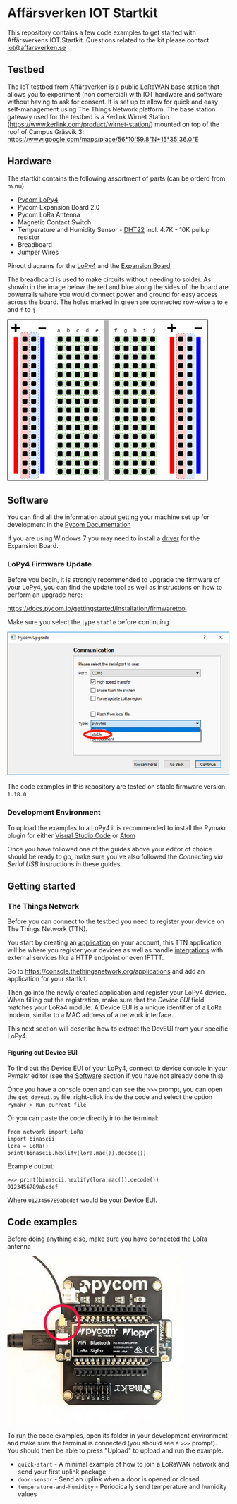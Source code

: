 

# Affärsverken IOT Startkit
This repository contains a few code examples to get started with Affärsverkens IOT Startkit.
Questions related to the kit please contact iot@affarsverken.se

## Testbed
The IoT testbed from Affärsverken is a public LoRaWAN base station that allows you to experiment (non comercial) with IOT hardware and software without having to ask for consent. It is set up to allow for quick and easy self-management using The Things Network platform.
The base station gateway used for the testbed is a Kerlink Wirnet Station (https://www.kerlink.com/product/wirnet-station/) mounted on top of the roof of Campus Gräsvik 3: https://www.google.com/maps/place/56°10'59.8"N+15°35'36.0"E

## Hardware

The startkit contains the following assortment of parts (can be orderd from m.nu)

- [Pycom LoPy4](https://docs.pycom.io/gettingstarted/connection/lopy4)
- Pycom Expansion Board 2.0
- Pycom LoRa Antenna
- Magnetic Contact Switch
- Temperature and Humidity Sensor - [DHT22](https://learn.adafruit.com/dht/overview) incl. 4.7K - 10K pullup resistor
- Breadboard
- Jumper Wires

Pinout diagrams for the [LoPy4](https://docs.pycom.io/datasheets/development/lopy4) and the [Expansion Board](https://docs.pycom.io/datasheets/boards/expansion2)

The breadboard is used to make circuits without needing to solder. As showin in the image below the red and blue along the sides of the board are powerrails where you would connect power and ground for easy access across the board. The holes marked in green are connected row-wise `a` to `e` and `f` to `j`

![Breadboard](img/breadboard.png)

## Software

You can find all the information about getting your machine set up for development in the [Pycom Documentation](https://docs.pycom.io/gettingstarted/installation)

If you are using Windows 7 you may need to install a [driver](https://docs.pycom.io/gettingstarted/installation/drivers) for the Expansion Board.

### LoPy4 Firmware Update

Before you begin, it is strongly recommended to upgrade the firmware of your LoPy4, you can find the update tool as well as instructions on how to perform an upgrade here:

https://docs.pycom.io/gettingstarted/installation/firmwaretool

Make sure you select the type `stable` before continuing.

![Firmware Upgrade](img/pycom_upgrade.png)

The code examples in this repository are tested on stable firmware version `1.18.0`

### Development Environment

To upload the examples to a LoPy4 it is recommended to install the Pymakr plugin for either [Visual Studio Code](https://docs.pycom.io/pymakr/installation/vscode) or [Atom](https://docs.pycom.io/pymakr/installation/atom)

Once you have followed one of the guides above your editor of choice should be ready to go, make sure you've also followed the _Connecting via Serial USB_ instructions in these guides.

## Getting started

### The Things Network

Before you can connect to the testbed you need to register your device on The Things Network (TTN).

You start by creating an [application](https://www.thethingsnetwork.org/docs/applications/) on your account, this TTN application will be where you register your devices as well as handle [integrations](https://www.thethingsnetwork.org/docs/applications/integrations.html) with external services like a HTTP endpoint or even IFTTT.

Go to https://console.thethingsnetwork.org/applications and add an application for your startkit.

Then go into the newly created application and register your LoPy4 device. When filling out the registration, make sure that the _Device EUI_ field matches your LoRa4 module. A Device EUI is a unique identifier of a LoRa modem, similar to a MAC address of a network interface.

This next section will describe how to extract the DevEUI from your specific LoPy4.

#### Figuring out Device EUI

To find out the Device EUI of your LoPy4, connect to device console in your Pymakr editor (see the [Software](#software) section if you have not already done this)

Once you have a console open and can see the `>>>` prompt, you can open the `get_deveui.py` file, right-click inside the code and select the option `Pymakr > Run current file`

Or you can paste the code directly into the terminal:

```
from network import LoRa
import binascii
lora = LoRa()
print(binascii.hexlify(lora.mac()).decode())
```

Example output:

```
>>> print(binascii.hexlify(lora.mac()).decode())
0123456789abcdef
```

Where `0123456789abcdef` would be your Device EUI.

## Code examples

Before doing anything else, make sure you have connected the LoRa antenna

![Antenna Connector](img/antenna_connector.jpg)

To run the code examples, open its folder in your development environment and make sure the terminal is connected (you should see a `>>>` prompt). You should then be able to press "Upload" to upload and run the example.

- `quick-start` - A minimal example of how to join a LoRaWAN network and send your first uplink package
- `door-sensor` - Send an uplink when a door is opened or closed
- `temperature-and-humidity` - Periodically send temperature and humidity values
